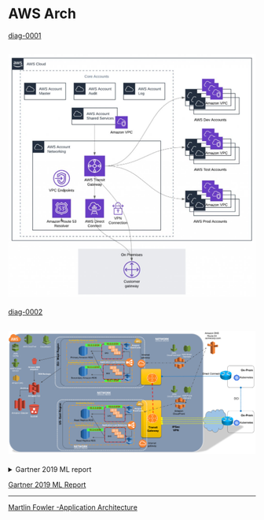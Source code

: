 # AWS Arch
[diag-0001](https://aws.amazon.com/blogs/architecture/the-journey-to-cloud-networking/)

![ALT-TXT](diag-0001.jfif)
---
[diag-0002](http://www.netdesignarena.com/index.php/2020/04/15/new-blog-series-aws-cloud-networking-zero-to-hero/)

![ALT-TXT](diag-0002.png)
---
<details>
    <summary>Gartner 2019 ML report</summary>
</details>

[Gartner 2019 ML Report](2019.feb.gartner.ML.AI.DS.2020.REPORT.pdf)

___
[Martlin Fowler -Application Architecture](https://martinfowler.com/tags/application%20architecture.html) 
